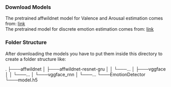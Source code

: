 ### Download Models

The pretrained affwildnet model for Valence and Arousal estimation comes from: [link](https://github.com/dkollias/Aff-Wild-models) <br>
The pretrained model for discrete emotion estimation comes from: [link](https://github.com/atulapra/Emotion-detection) <br>



### Folder Structure

After downloading the models you have to put them inside this directory to create a folder structure like:

.
├───affwildnet
│   ├───affwildnet-resnet-gru
│   │   └───...
│   ├───vggface
│   │   └───...
│   └───vggface_rnn
│       └───...
└───EmotionDetector
    └───model.h5
